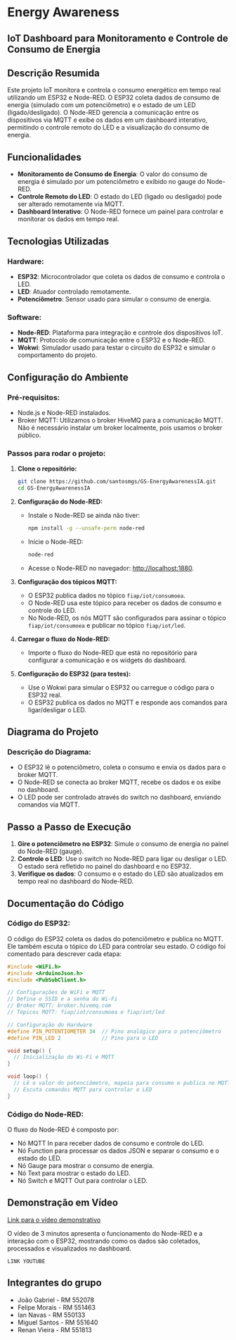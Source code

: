 # Energy Awareness

## IoT Dashboard para Monitoramento e Controle de Consumo de Energia

## Descrição Resumida
Este projeto IoT monitora e controla o consumo energético em tempo real utilizando um ESP32 e Node-RED. O ESP32 coleta dados de consumo de energia (simulado com um potenciômetro) e o estado de um LED (ligado/desligado). O Node-RED gerencia a comunicação entre os dispositivos via MQTT e exibe os dados em um dashboard interativo, permitindo o controle remoto do LED e a visualização do consumo de energia.

## Funcionalidades
- **Monitoramento de Consumo de Energia**: O valor do consumo de energia é simulado por um potenciômetro e exibido no gauge do Node-RED.
- **Controle Remoto do LED**: O estado do LED (ligado ou desligado) pode ser alterado remotamente via MQTT.
- **Dashboard Interativo**: O Node-RED fornece um painel para controlar e monitorar os dados em tempo real.

## Tecnologias Utilizadas

### Hardware:
- **ESP32**: Microcontrolador que coleta os dados de consumo e controla o LED.
- **LED**: Atuador controlado remotamente.
- **Potenciômetro**: Sensor usado para simular o consumo de energia.

### Software:
- **Node-RED**: Plataforma para integração e controle dos dispositivos IoT.
- **MQTT**: Protocolo de comunicação entre o ESP32 e o Node-RED.
- **Wokwi**: Simulador usado para testar o circuito do ESP32 e simular o comportamento do projeto.

## Configuração do Ambiente

### Pré-requisitos:
- Node.js e Node-RED instalados.
- Broker MQTT: Utilizamos o broker HiveMQ para a comunicação MQTT. Não é necessário instalar um broker localmente, pois usamos o broker público.

### Passos para rodar o projeto:
1. **Clone o repositório:**
   ```bash
   git clone https://github.com/santosmgs/GS-EnergyAwarenessIA.git
   cd GS-EnergyAwarenessIA
   ```

2. **Configuração do Node-RED:**
   - Instale o Node-RED se ainda não tiver:
     ```bash
     npm install -g --unsafe-perm node-red
     ```
   - Inicie o Node-RED:
     ```bash
     node-red
     ```
   - Acesse o Node-RED no navegador: [http://localhost:1880](http://localhost:1880).

3. **Configuração dos tópicos MQTT:**
   - O ESP32 publica dados no tópico `fiap/iot/consumoea`.
   - O Node-RED usa este tópico para receber os dados de consumo e controle do LED.
   - No Node-RED, os nós MQTT são configurados para assinar o tópico `fiap/iot/consumoea` e publicar no tópico `fiap/iot/led`.

4. **Carregar o fluxo do Node-RED:**
   - Importe o fluxo do Node-RED que está no repositório para configurar a comunicação e os widgets do dashboard.

5. **Configuração do ESP32 (para testes):**
   - Use o Wokwi para simular o ESP32 ou carregue o código para o ESP32 real.
   - O ESP32 publica os dados no MQTT e responde aos comandos para ligar/desligar o LED.

## Diagrama do Projeto

### Descrição do Diagrama:
- O ESP32 lê o potenciômetro, coleta o consumo e envia os dados para o broker MQTT.
- O Node-RED se conecta ao broker MQTT, recebe os dados e os exibe no dashboard.
- O LED pode ser controlado através do switch no dashboard, enviando comandos via MQTT.

## Passo a Passo de Execução
1. **Gire o potenciômetro no ESP32**: Simule o consumo de energia no painel do Node-RED (gauge).
2. **Controle o LED**: Use o switch no Node-RED para ligar ou desligar o LED. O estado será refletido no painel do dashboard e no ESP32.
3. **Verifique os dados**: O consumo e o estado do LED são atualizados em tempo real no dashboard do Node-RED.

## Documentação do Código

### Código do ESP32:
O código do ESP32 coleta os dados do potenciômetro e publica no MQTT. Ele também escuta o tópico do LED para controlar seu estado. O código foi comentado para descrever cada etapa:

```cpp
#include <WiFi.h>
#include <ArduinoJson.h>
#include <PubSubClient.h>

// Configurações de WiFi e MQTT
// Defina o SSID e a senha do Wi-Fi
// Broker MQTT: broker.hivemq.com
// Tópicos MQTT: fiap/iot/consumoea e fiap/iot/led

// Configuração do Hardware
#define PIN_POTENTIOMETER 34  // Pino analógico para o potenciômetro
#define PIN_LED 2             // Pino para o LED

void setup() {
  // Inicialização do Wi-Fi e MQTT
}

void loop() {
  // Lê o valor do potenciômetro, mapeia para consumo e publica no MQTT
  // Escuta comandos MQTT para controlar o LED
}
```

### Código do Node-RED:
O fluxo do Node-RED é composto por:
- Nó MQTT In para receber dados de consumo e controle do LED.
- Nó Function para processar os dados JSON e separar o consumo e o estado do LED.
- Nó Gauge para mostrar o consumo de energia.
- Nó Text para mostrar o estado do LED.
- Nó Switch e MQTT Out para controlar o LED.

## Demonstração em Vídeo
[Link para o vídeo demonstrativo](#)

O vídeo de 3 minutos apresenta o funcionamento do Node-RED e a interação com o ESP32, mostrando como os dados são coletados, processados e visualizados no dashboard.
```
LINK YOUTUBE
```

## Integrantes do grupo
- João Gabriel - RM 552078
- Felipe Morais - RM 551463
- Ian Navas - RM 550133
- Miguel Santos - RM 551640
- Renan Vieira - RM 551813
